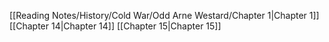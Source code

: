 [[Reading Notes/History/Cold War/Odd Arne Westard/Chapter 1|Chapter 1]]
[[Chapter 14|Chapter 14]]
[[Chapter 15|Chapter 15]]
